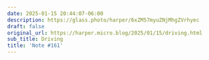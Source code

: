 ```yaml
---
date: 2025-01-15 20:44:07-06:00
description: https://glass.photo/harper/6xZM57myuZNjMhgZVrhyec
draft: false
original_url: https://harper.micro.blog/2025/01/15/driving.html
sub_title: Driving
title: 'Note #161'
---
```


[](https://glass.photo/harper/6xZM57myuZNjMhgZVrhyec)